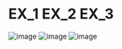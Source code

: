 # EX_1 EX_2 EX_3
![image](https://user-images.githubusercontent.com/104380929/184615813-2ddc6fcc-c595-4b85-917f-82f8fc8ce673.png)
![image](https://user-images.githubusercontent.com/104380929/184615895-ed46f011-feaf-4ac8-a4f0-4113e6e0ecbb.png)
![image](https://user-images.githubusercontent.com/104380929/184624567-7f7c1450-5bae-4686-80d2-be0647af4781.png)
